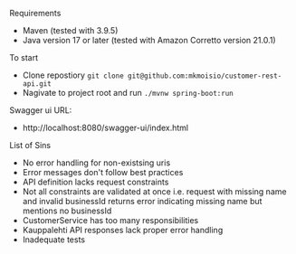 Requirements
* Maven (tested with 3.9.5)
* Java version 17 or later (tested with Amazon Corretto version 21.0.1)

To start
* Clone repostiory ```git clone git@github.com:mkmoisio/customer-rest-api.git```
* Nagivate to project root and run ```./mvnw spring-boot:run```


Swagger ui URL:
* http://localhost:8080/swagger-ui/index.html


List of Sins
* No error handling for non-existsing uris
* Error messages don't follow best practices
* API definition lacks request constraints
* Not all constraints are validated at once i.e. request with missing name and invalid businessId returns error indicating missing name but mentions no businessId
* CustomerService has too many responsibilities
* Kauppalehti API responses lack proper error handling
* Inadequate tests